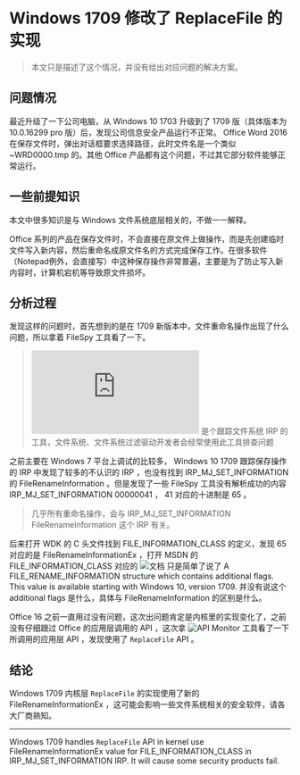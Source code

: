 # Windows 1709 修改了 ReplaceFile 的实现

> 本文只是描述了这个情况，并没有给出对应问题的解决方案。

## 问题情况

最近升级了一下公司电脑，从 Windows 10 1703 升级到了 1709 版（具体版本为 10.0.16299 pro 版）后，发现公司信息安全产品运行不正常。 Office Word 2016 在保存文件时，弹出对话框要求选择路径，此时文件名是一个类似 ~WRD0000.tmp 的。其他 Office 产品都有这个问题，不过其它部分软件能够正常运行。

## 一些前提知识

本文中很多知识是与 Windows 文件系统底层相关的，不做一一解释。

Office 系列的产品在保存文件时，不会直接在原文件上做操作，而是先创建临时文件写入新内容，然后重命名成原文件名的方式完成保存工作。在很多软件（Notepad例外，会直接写）中这种保存操作非常普遍，主要是为了防止写入新内容时，计算机宕机等导致原文件损坏。

## 分析过程

发现这样的问题时，首先想到的是在 1709 新版本中，文件重命名操作出现了什么问题，所以拿着 FileSpy 工具看了一下。

> ![FileSpy](http://www.zezula.net/en/fstools/filespy.html) 是个跟踪文件系统 IRP 的工具，文件系统、文件系统过滤驱动开发者会经常使用此工具排查问题

之前主要在 Windows 7 平台上调试的比较多， Windows 10 1709 跟踪保存操作的 IRP 中发现了较多的不认识的 IRP ，也没有找到 IRP_MJ_SET_INFORMATION 的 FileRenameInformation 。但是发现了一些 FileSpy 工具没有解析成功的内容 IRP_MJ_SET_INFORMATION 00000041 ， 41 对应的十进制是 65 。

> 几乎所有重命名操作，会与 IRP_MJ_SET_INFORMATION FileRenameInformation 这个 IRP 有关。

后来打开 WDK 的 C 头文件找到 FILE_INFORMATION_CLASS 的定义，发现 65 对应的是 FileRenameInformationEx ，打开 MSDN 的 FILE_INFORMATION_CLASS 对应的 ![文档](https://msdn.microsoft.com/en-us/library/windows/hardware/ff728840(v=vs.85).aspx) 只是简单了说了 A FILE_RENAME_INFORMATION structure which contains additional flags. This value is available starting with Windows 10, version 1709. 并没有说这个 additional flags 是什么，具体与 FileRenameInformation 的区别是什么。

Office 16 之前一直用过没有问题，这次出问题肯定是内核里的实现变化了，之前没有仔细跟过 Office 的应用层调用的 API ，这次拿 ![API Monitor](http://www.rohitab.com/apimonitor) 工具看了一下所调用的应用层 API ，发现使用了 `ReplaceFile` API 。

## 结论

Windows 1709 内核层 `ReplaceFile` 的实现使用了新的 FileRenameInformationEx ，这可能会影响一些文件系统相关的安全软件，请各大厂商熟知。

***

Windows 1709 handles `ReplaceFile` API in kernel use FileRenameInformationEx value for FILE_INFORMATION_CLASS in IRP_MJ_SET_INFORMATION IRP. It will cause some security products fail.
